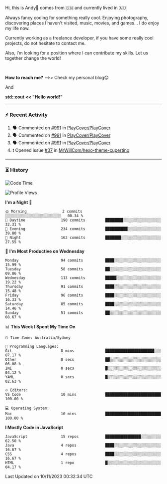 Hi, this is Andy👋 comes from :cn: and currently lived in 🇦🇺

Always fancy coding for something really cool. Enjoying photography, discovering places I haven't visited, music, movies, and games... I do enjoy my life now.

Currently working as a freelance developer, if you have some really cool projects, do not hesitate to contact me.

Also, I’m looking for a position where I can contribute my skills. Let us together change the world!

<br>

<b>How to reach me?</b> -->> Check my personal blog😊

And

**std::cout << "Hello world!"**

---

### ⚡ Recent Activity
<!--START_SECTION:activity-->
1. 🗣 Commented on [#991](https://github.com/PlayCover/PlayCover/issues/991#issuecomment-1605327332) in [PlayCover/PlayCover](https://github.com/PlayCover/PlayCover)
2. 🗣 Commented on [#991](https://github.com/PlayCover/PlayCover/issues/991#issuecomment-1605314608) in [PlayCover/PlayCover](https://github.com/PlayCover/PlayCover)
3. 🗣 Commented on [#991](https://github.com/PlayCover/PlayCover/issues/991#issuecomment-1605312004) in [PlayCover/PlayCover](https://github.com/PlayCover/PlayCover)
4. ❗️ Opened issue [#37](https://github.com/MrWillCom/hexo-theme-cupertino/issues/37) in [MrWillCom/hexo-theme-cupertino](https://github.com/MrWillCom/hexo-theme-cupertino)
<!--END_SECTION:activity-->

---

### ⏳ History
<!--START_SECTION:waka-->
![Code Time](http://img.shields.io/badge/Code%20Time-203%20hrs%203%20mins-blue)

![Profile Views](http://img.shields.io/badge/Profile%20Views-0-blue)

**I'm a Night 🦉** 

```text
🌞 Morning                2 commits           ░░░░░░░░░░░░░░░░░░░░░░░░░   00.34 % 
🌆 Daytime                190 commits         ████████░░░░░░░░░░░░░░░░░   32.31 % 
🌃 Evening                234 commits         ██████████░░░░░░░░░░░░░░░   39.80 % 
🌙 Night                  162 commits         ███████░░░░░░░░░░░░░░░░░░   27.55 % 
```
📅 **I'm Most Productive on Wednesday** 

```text
Monday                   94 commits          ████░░░░░░░░░░░░░░░░░░░░░   15.99 % 
Tuesday                  58 commits          ██░░░░░░░░░░░░░░░░░░░░░░░   09.86 % 
Wednesday                113 commits         █████░░░░░░░░░░░░░░░░░░░░   19.22 % 
Thursday                 91 commits          ████░░░░░░░░░░░░░░░░░░░░░   15.48 % 
Friday                   96 commits          ████░░░░░░░░░░░░░░░░░░░░░   16.33 % 
Saturday                 85 commits          ████░░░░░░░░░░░░░░░░░░░░░   14.46 % 
Sunday                   51 commits          ██░░░░░░░░░░░░░░░░░░░░░░░   08.67 % 
```


📊 **This Week I Spent My Time On** 

```text
🕑︎ Time Zone: Australia/Sydney

💬 Programming Languages: 
Git                      8 mins              ██████████████████████░░░   87.17 % 
Other                    0 secs              ██░░░░░░░░░░░░░░░░░░░░░░░   06.08 % 
INI                      0 secs              █░░░░░░░░░░░░░░░░░░░░░░░░   04.12 % 
YAML                     0 secs              █░░░░░░░░░░░░░░░░░░░░░░░░   02.63 % 

🔥 Editors: 
VS Code                  10 mins             █████████████████████████   100.00 % 

💻 Operating System: 
Mac                      10 mins             █████████████████████████   100.00 % 
```

**I Mostly Code in JavaScript** 

```text
JavaScript               15 repos            ████████████████░░░░░░░░░   62.50 % 
Java                     4 repos             ████░░░░░░░░░░░░░░░░░░░░░   16.67 % 
CSS                      4 repos             ████░░░░░░░░░░░░░░░░░░░░░   16.67 % 
HTML                     1 repo              █░░░░░░░░░░░░░░░░░░░░░░░░   04.17 % 
```




 Last Updated on 10/11/2023 00:32:34 UTC
<!--END_SECTION:waka-->


<!---
JinchuanL/JinchuanL is a ✨ special ✨ repository because its `README.md` (this file) appears on your GitHub profile.
You can click the Preview link to take a look at your changes.
--->
